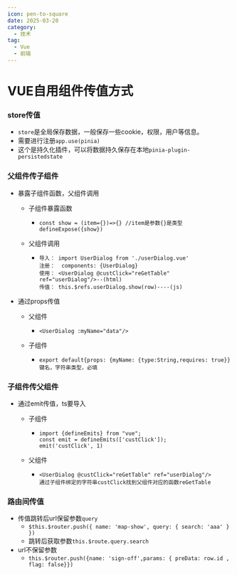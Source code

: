 ```yaml
---
icon: pen-to-square
date: 2025-03-20
category:
  - 技术
tag:
  - Vue
  - 前端
---
```



# VUE自用组件传值方式

### store传值

* `store`是全局保存数据，一般保存一些cookie，权限，用户等信息。
* 需要进行注册`app.use(pinia)`
* 这个是持久化插件，可以将数据持久保存在本地`pinia-plugin-persistedstate`

### 父组件传子组件

* 暴露子组件函数，父组件调用

  * 子组件暴露函数

    * ```
      const show = (item={})=>{} //item是参数{}是类型
      defineExpose({show})
      ```

  * 父组件调用

    * ```
      导入： import UserDialog from './userDialog.vue'
      注册：  components: {UserDialog}
      使用： <UserDialog @custClick="reGetTable" ref="userDialog"/>--(html)
      传值： this.$refs.userDialog.show(row)----(js)
      ```

* 通过props传值

  * 父组件

    * ```
      <UserDialog :myName="data"/>
      ```

  * 子组件

    * ```
      export default{props: {myName: {type:String,requires: true}}
      键名，字符串类型，必填
      ```

### 子组件传父组件

* 通过emit传值，ts要导入

  * 子组件

    * ```
      import {defineEmits} from "vue";
      const emit = defineEmits(['custClick']);
      emit('custClick', 1)
      ```

  * 父组件

    * ```
      <UserDialog @custClick="reGetTable" ref="userDialog"/>
      通过子组件绑定的字符串custClick找到父组件对应的函数reGetTable
      ```

### 路由间传值

* 传值跳转后url保留参数`query`
  * `$this.$router.push({ name: 'map-show', query: { search: 'aaa' } })`
  * 跳转后获取参数`this.$route.query.search`
* url不保留参数
  * `this.$router.push({name: 'sign-off',params: { preData: row.id , flag: false}})`

